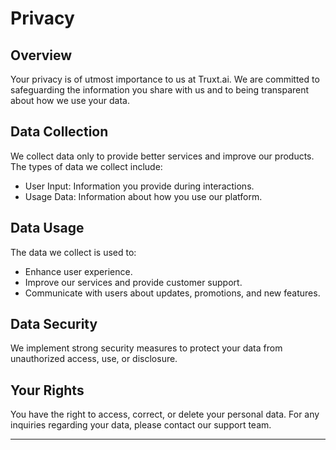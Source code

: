 

# Privacy

## Overview
Your privacy is of utmost importance to us at Truxt.ai. We are committed to safeguarding the information you share with us and to being transparent about how we use your data.

## Data Collection
We collect data only to provide better services and improve our products. The types of data we collect include:

- User Input: Information you provide during interactions.
- Usage Data: Information about how you use our platform.

## Data Usage
The data we collect is used to:

- Enhance user experience.
- Improve our services and provide customer support.
- Communicate with users about updates, promotions, and new features.

## Data Security
We implement strong security measures to protect your data from unauthorized access, use, or disclosure. 

## Your Rights
You have the right to access, correct, or delete your personal data. For any inquiries regarding your data, please contact our support team.

---